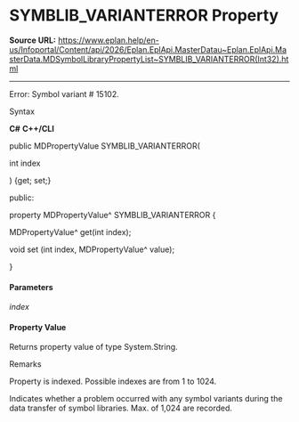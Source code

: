 # SYMBLIB_VARIANTERROR Property

**Source URL:** https://www.eplan.help/en-us/Infoportal/Content/api/2026/Eplan.EplApi.MasterDatau~Eplan.EplApi.MasterData.MDSymbolLibraryPropertyList~SYMBLIB_VARIANTERROR(Int32).html

---

Error: Symbol variant # 15102.

Syntax

**C#**
**C++/CLI**


public MDPropertyValue SYMBLIB_VARIANTERROR( 

   int index

) {get; set;}

public:

property MDPropertyValue^ SYMBLIB_VARIANTERROR {

   MDPropertyValue^ get(int index);

   void set (int index, MDPropertyValue^ value);

}


#### Parameters

*index*

#### Property Value

Returns property value of type System.String.

Remarks

Property is indexed. Possible indexes are from 1 to 1024.

Indicates whether a problem occurred with any symbol variants during the data transfer of symbol libraries. Max. of 1,024 are recorded.
